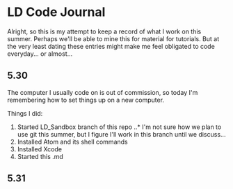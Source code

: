 # LD Code Journal
Alright, so this is my attempt to keep a record of what I work on this summer. Perhaps we'll be able to mine this for material for tutorials. But at the very least dating these entries might make me feel obligated to code everyday... or almost...

## 5.30
The computer I usually code on is out of commission, so today I'm remembering how to set things up on a new computer.

Things I did:
1. Started LD_Sandbox branch of this repo
..* I'm not sure how we plan to use git this summer, but I figure I'll work in this branch until we discuss...
2. Installed Atom and its shell commands
3. Installed Xcode
4. Started this .md

## 5.31
